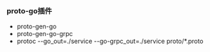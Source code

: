 ### proto-go插件
- proto-gen-go
- proto-gen-go-grpc
- protoc --go_out=./service  --go-grpc_out=./service  proto/*.proto